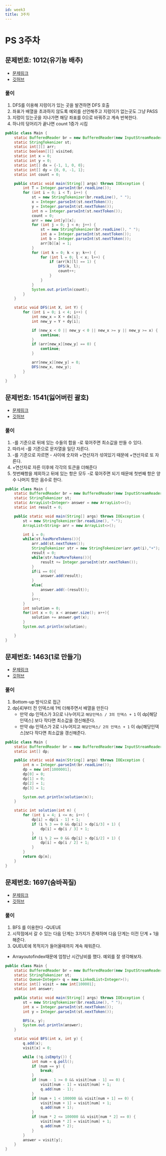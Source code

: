 ```yaml
---
id: week3
title: 3주차
---
```


# PS 3주차

## 문제번호: 1012(유기농 배추)
- [문제링크](https://www.acmicpc.net/problem/1012)
- [깃허브](https://github.com/sksk713/PS/blob/master/3%EC%A3%BC%EC%B0%A8/1012.java)

### 풀이
1. DFS를 이용해 지렁이가 있는 곳을 발견하면 DFS 호출
2. 좌표가 배열을 초과하지 않도록 예외를 선언해주고 지렁이가 없는곳도 그냥 PASS
3. 지렁이 있는곳을 지나가면 해당 좌표를 0으로 바꿔주고 계속 반복한다.
4. 하나의 덩어리가 끝나면 count 1증가 시킴

```java
public class Main {
    static BufferedReader br = new BufferedReader(new InputStreamReader(System.in));
    static StringTokenizer st;
    static int[][] arr;
    static boolean[][] visited;
    static int x = 0;
    static int y = 0;
    static int[] dx = {-1, 1, 0, 0};
    static int[] dy = {0, 0, -1, 1};
    static int count = 0;

    public static void main(String[] args) throws IOException {
        int T = Integer.parseInt(br.readLine());
        for (int i = 0; i < T; i++) {
            st = new StringTokenizer(br.readLine(), " ");
            x = Integer.parseInt(st.nextToken());
            y = Integer.parseInt(st.nextToken());
            int n = Integer.parseInt(st.nextToken());
            count = 0;
            arr = new int[y][x];
            for (int j = 0; j < n; j++) {
                st = new StringTokenizer(br.readLine(), " ");
                int a = Integer.parseInt(st.nextToken());
                int b = Integer.parseInt(st.nextToken());
                arr[b][a] = 1;
            }
            for (int k = 0; k < y; k++) {
                for (int l = 0; l < x; l++) {
                    if (arr[k][l] == 1) {
                        DFS(k, l);
                        count++;
                    }
                }
            }
            System.out.println(count);
        }
    }

    static void DFS(int X, int Y) {
        for (int i = 0; i < 4; i++) {
            int new_x = X + dx[i];
            int new_y = Y + dy[i];

            if (new_x < 0 || new_y < 0 || new_x >= y || new_y >= x) {
                continue;
            }
            if (arr[new_x][new_y] == 0) {
                continue;
            }

            arr[new_x][new_y] = 0;
            DFS(new_x, new_y);
        }
    }
}
```

## 문제번호: 1541(잃어버린 괄호)
- [문제링크](https://www.acmicpc.net/problem/1541)
- [깃허브](https://github.com/sksk713/PS/blob/master/3%EC%A3%BC%EC%B0%A8/1541.java)

### 풀이
1. -를 기준으로 뒤에 있는 수들의 합을 -로 묶어주면 최소값을 만들 수 있다.
2. 따라서 -를 기준으로 문자열을 일단 자른다.
3. -를 기준으로 자르면 - 사이에 숫자와 +연산자가 섞여있기 때문에 +연산자로 또 자른다.
4. +연산자로 자른 이후에 각각의 토큰을 더해준다
5. 첫번째항을 제외하고 뒤에 있는 항은 모두 -로 묶어주면 되기 때문에 첫번째 항은 양수 나머지 항은 음수로 한다.


```java
public class Main {
    static BufferedReader br = new BufferedReader(new InputStreamReader(System.in));
    static StringTokenizer st;
    static ArrayList<Integer> answer = new ArrayList<>();
    static int result = 0;

    public static void main(String[] args) throws IOException {
        st = new StringTokenizer(br.readLine(), "-");
        ArrayList<String> arr = new ArrayList<>();

        int i = 0;
        while(st.hasMoreTokens()){
            arr.add(st.nextToken());
            StringTokenizer str = new StringTokenizer(arr.get(i),"+");
            result = 0;
            while(str.hasMoreTokens()){
                result += Integer.parseInt(str.nextToken());
            }
            if(i == 0){
                answer.add(result);
            }
            else{
                answer.add(-(result));
            }
            i++;
        }
        int solution = 0;
        for(int x = 0; x < answer.size(); x++){
            solution += answer.get(x);
        }
        System.out.println(solution);

    }
}
```

## 문제번호: 1463(1로 만들기)
- [문제링크](https://www.acmicpc.net/problem/1463)
- [깃허브](https://github.com/sksk713/PS/blob/master/3%EC%A3%BC%EC%B0%A8/1463.java)

### 풀이
1. Bottom-up 방식으로 접근
2. dp[4]부터 전 인덱스에 1씩 더해주면서 배열을 만든다
    - 만약 dp 인덱스가 3으로 나누어지고 `해당인덱스 / 3의 인덱스 + 1` 이 dp[해당인덱스] 보다 작다면 최소값을 갱신해준다.
    - 만약 dp 인덱스가 2로 나누어지고 `해당인덱스/ 2의 인덱스 + 1` 이 dp[해당인덱스]보다 작다면 최소값을 갱신해준다.


```java
public class Main {
    static BufferedReader br = new BufferedReader(new InputStreamReader(System.in));
    static int[] dp;

    public static void main(String[] args) throws IOException {
        int n = Integer.parseInt(br.readLine());
        dp = new int[1000001];
        dp[0] = 0;
        dp[1] = 0;
        dp[2] = 1;
        dp[3] = 1;

        System.out.println(solution(n));
    }

    static int solution(int n) {
        for (int i = 4; i <= n; i++) {
            dp[i] = dp[i - 1] + 1;
            if (i % 3 == 0 && dp[i] > dp[i/3] + 1) {
                dp[i] = dp[i / 3] + 1;
            }
            if (i % 2 == 0 && dp[i] > dp[i/2] + 1) {
                dp[i] = dp[i / 2] + 1;
            }
        }
        return dp[n];
    }
}
```

## 문제번호: 1697(숨바꼭질)
- [문제링크](https://www.acmicpc.net/problem/1697)
- [깃허브](https://github.com/sksk713/PS/blob/master/3%EC%A3%BC%EC%B0%A8/1697.java)

### 풀이
1. BFS 를 이용한다 -QUEUE
2. 시작점에서 갈 수 있는 다음 단계는 3가지가 존재하며 다음 단계는 이전 단계 + 1을 해준다.
3. QUEUE에 목적지가 들어올때까지 계속 채워준다.

- Arrayoutofindex때문에 엄청난 시간낭비를 했다. 예외를 잘 생각해보자.

```java
public class Main {
    static BufferedReader br = new BufferedReader(new InputStreamReader(System.in));
    static StringTokenizer st;
    static Queue<Integer> q = new LinkedList<Integer>();
    static int[] visit = new int[100001];
    static int answer;

    public static void main(String[] args) throws IOException {
        st = new StringTokenizer(br.readLine(), " ");
        int x = Integer.parseInt(st.nextToken());
        int y = Integer.parseInt(st.nextToken());

        BFS(x, y);
        System.out.println(answer);
    }

    static void BFS(int x, int y) {
        q.add(x);
        visit[x] = 0;

        while (!q.isEmpty()) {
            int num = q.poll();
            if (num == y) {
                break;
            }
            if (num - 1 >= 0 && visit[num - 1] == 0) {
                visit[num - 1] = visit[num] + 1;
                q.add(num - 1);
            }
            if (num + 1 < 100000 && visit[num + 1] == 0) {
                visit[num + 1] = visit[num] + 1;
                q.add(num + 1);
            }
            if (num * 2 <= 100000 && visit[num * 2] == 0) {
                visit[num * 2] = visit[num] + 1;
                q.add(num * 2);
            }
        }
        answer = visit[y];
    }
}
```
